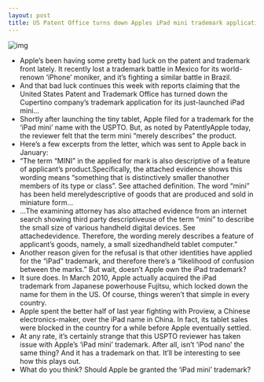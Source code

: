 ```yaml
---
layout: post
title: US Patent Office turns down Apples iPad mini trademark application
---
```

![img](http://media.idownloadblog.com/wp-content/uploads/2012/11/iPad-mini-box.jpg)
* Apple’s been having some pretty bad luck on the patent and trademark front lately. It recently lost a trademark battle in Mexico for its world-renown ‘iPhone’ moniker, and it’s fighting a similar battle in Brazil.
* And that bad luck continues this week with reports claiming that the United States Patent and Trademark Office has turned down the Cupertino company’s trademark application for its just-launched iPad mini…
* Shortly after launching the tiny tablet, Apple filed for a trademark for the ‘iPad mini’ name with the USPTO. But, as noted by PatentlyApple today, the reviewer felt that the term mini “merely describes” the product.
* Here’s a few excerpts from the letter, which was sent to Apple back in January:
* “The term “MINI” in the applied for mark is also descriptive of a feature of applicant’s product.Specifically, the attached evidence shows this wording means “something that is distinctively smaller thanother members of its type or class”. See attached definition. The word “mini” has been held merelydescriptive of goods that are produced and sold in miniature form…
* …The examining attorney has also attached evidence from an internet search showing third party descriptiveuse of the term “mini” to describe the small size of various handheld digital devices. See attachedevidence. Therefore, the wording merely describes a feature of applicant’s goods, namely, a small sizedhandheld tablet computer.”
* Another reason given for the refusal is that other identities have applied for the “iPad” trademark, and therefore there’s a “likelihood of confusion between the marks.” But wait, doesn’t Apple own the iPad trademark?
* It sure does. In March 2010, Apple actually acquired the iPad trademark from Japanese powerhouse Fujitsu, which locked down the name for them in the US. Of course, things weren’t that simple in every country.
* Apple spent the better half of last year fighting with Proview, a Chinese electronics-maker, over the iPad name in China. In fact, its tablet sales were blocked in the country for a while before Apple eventually settled.
* At any rate, it’s certainly strange that this USPTO reviewer has taken issue with Apple’s ‘iPad mini’ trademark. After all, isn’t ‘iPod nano’ the same thing? And it has a trademark on that. It’ll be interesting to see how this plays out.
* What do you think? Should Apple be granted the ‘iPad mini’ trademark?

